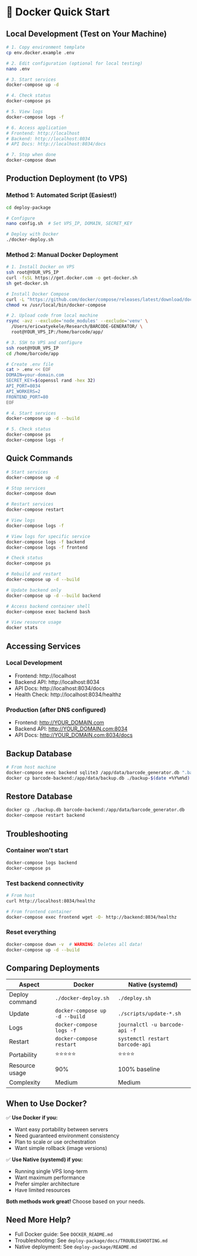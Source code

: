# 🐳 Docker Quick Start

## Local Development (Test on Your Machine)

```bash
# 1. Copy environment template
cp env.docker.example .env

# 2. Edit configuration (optional for local testing)
nano .env

# 3. Start services
docker-compose up -d

# 4. Check status
docker-compose ps

# 5. View logs
docker-compose logs -f

# 6. Access application
# Frontend: http://localhost
# Backend: http://localhost:8034
# API Docs: http://localhost:8034/docs

# 7. Stop when done
docker-compose down
```

## Production Deployment (to VPS)

### Method 1: Automated Script (Easiest!)

```bash
cd deploy-package

# Configure
nano config.sh  # Set VPS_IP, DOMAIN, SECRET_KEY

# Deploy with Docker
./docker-deploy.sh
```

### Method 2: Manual Docker Deployment

```bash
# 1. Install Docker on VPS
ssh root@YOUR_VPS_IP
curl -fsSL https://get.docker.com -o get-docker.sh
sh get-docker.sh

# Install Docker Compose
curl -L "https://github.com/docker/compose/releases/latest/download/docker-compose-$(uname -s)-$(uname -m)" -o /usr/local/bin/docker-compose
chmod +x /usr/local/bin/docker-compose

# 2. Upload code from local machine
rsync -avz --exclude='node_modules' --exclude='venv' \
  /Users/ericwatyekele/Research/BARCODE-GENERATOR/ \
  root@YOUR_VPS_IP:/home/barcode/app/

# 3. SSH to VPS and configure
ssh root@YOUR_VPS_IP
cd /home/barcode/app

# Create .env file
cat > .env << EOF
DOMAIN=your-domain.com
SECRET_KEY=$(openssl rand -hex 32)
API_PORT=8034
API_WORKERS=2
FRONTEND_PORT=80
EOF

# 4. Start services
docker-compose up -d --build

# 5. Check status
docker-compose ps
docker-compose logs -f
```

## Quick Commands

```bash
# Start services
docker-compose up -d

# Stop services
docker-compose down

# Restart services
docker-compose restart

# View logs
docker-compose logs -f

# View logs for specific service
docker-compose logs -f backend
docker-compose logs -f frontend

# Check status
docker-compose ps

# Rebuild and restart
docker-compose up -d --build

# Update backend only
docker-compose up -d --build backend

# Access backend container shell
docker-compose exec backend bash

# View resource usage
docker stats
```

## Accessing Services

### Local Development
- Frontend: http://localhost
- Backend API: http://localhost:8034
- API Docs: http://localhost:8034/docs
- Health Check: http://localhost:8034/healthz

### Production (after DNS configured)
- Frontend: http://YOUR_DOMAIN.com
- Backend API: http://YOUR_DOMAIN.com:8034
- API Docs: http://YOUR_DOMAIN.com:8034/docs

## Backup Database

```bash
# From host machine
docker-compose exec backend sqlite3 /app/data/barcode_generator.db ".backup /app/data/backup.db"
docker cp barcode-backend:/app/data/backup.db ./backup-$(date +%Y%m%d).db
```

## Restore Database

```bash
docker cp ./backup.db barcode-backend:/app/data/barcode_generator.db
docker-compose restart backend
```

## Troubleshooting

### Container won't start
```bash
docker-compose logs backend
docker-compose ps
```

### Test backend connectivity
```bash
# From host
curl http://localhost:8034/healthz

# From frontend container
docker-compose exec frontend wget -O- http://backend:8034/healthz
```

### Reset everything
```bash
docker-compose down -v  # WARNING: Deletes all data!
docker-compose up -d --build
```

## Comparing Deployments

| Aspect | Docker | Native (systemd) |
|--------|--------|------------------|
| Deploy command | `./docker-deploy.sh` | `./deploy.sh` |
| Update | `docker-compose up -d --build` | `./scripts/update-*.sh` |
| Logs | `docker-compose logs -f` | `journalctl -u barcode-api -f` |
| Restart | `docker-compose restart` | `systemctl restart barcode-api` |
| Portability | ⭐⭐⭐⭐⭐ | ⭐⭐⭐⭐ |
| Resource usage | 90% | 100% baseline |
| Complexity | Medium | Medium |

## When to Use Docker?

✅ **Use Docker if you:**
- Want easy portability between servers
- Need guaranteed environment consistency  
- Plan to scale or use orchestration
- Want simple rollback (image versions)

✅ **Use Native (systemd) if you:**
- Running single VPS long-term
- Want maximum performance
- Prefer simpler architecture
- Have limited resources

**Both methods work great!** Choose based on your needs.

## Need More Help?

- Full Docker guide: See `DOCKER_README.md`
- Troubleshooting: See `deploy-package/docs/TROUBLESHOOTING.md`
- Native deployment: See `deploy-package/README.md`

